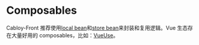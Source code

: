 # Composables

Cabloy-Front 推荐使用[local bean](../essentials/ioc/local-bean.md)和[store bean](../essentials/ioc/store-bean.md)来封装和复用逻辑。Vue 生态存在大量好用的 composables，比如：[VueUse](https://vueuse.org/)。
